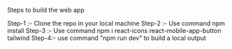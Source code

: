 Steps to build the web app

Step-1 :-
    Clone the repo in your local machine
Step-2 :-
     Use command npm install
Step-3 :-
     Use command npm i react-icons react-mobile-app-button tailwind
Step-4:- 
     use command "npm run dev" to build a local output

